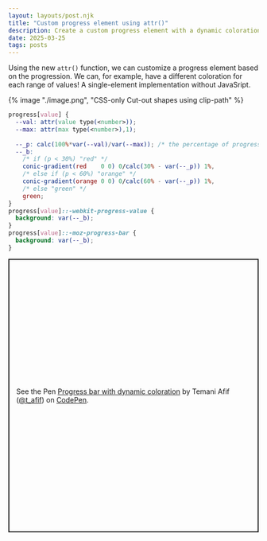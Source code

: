 ```yaml
---
layout: layouts/post.njk
title: "Custom progress element using attr()"
description: Create a custom progress element with a dynamic coloration based on the value
date: 2025-03-25
tags: posts
---
```


Using the new `attr()` function, we can customize a progress element based on the progression. We can, for example, have a different coloration for each range of values! A single-element implementation without JavaSript.

{% image "./image.png", "CSS-only Cut-out shapes using clip-path" %}

```css
progress[value] {
  --val: attr(value type(<number>));
  --max: attr(max type(<number>),1);
  
  --_p: calc(100%*var(--val)/var(--max)); /* the percentage of progression */
  --_b: 
    /* if (p < 30%) "red" */
    conic-gradient(red    0 0) 0/calc(30% - var(--_p)) 1%,
    /* else if (p < 60%) "orange" */
    conic-gradient(orange 0 0) 0/calc(60% - var(--_p)) 1%,
    /* else "green" */
    green;
}
progress[value]::-webkit-progress-value {
  background: var(--_b);
}
progress[value]::-moz-progress-bar {
  background: var(--_b);
}
```

<p class="codepen" data-height="550" data-default-tab="result" data-slug-hash="OPJwbVJ" data-pen-title="Progress bar with dynamic coloration" data-preview="true" data-user="t_afif" style="height: 550px; box-sizing: border-box; display: flex; align-items: center; justify-content: center; border: 2px solid; margin: 1em 0; padding: 1em;">
  <span>See the Pen <a href="https://codepen.io/t_afif/pen/OPJwbVJ">
  Progress bar with dynamic coloration</a> by Temani Afif (<a href="https://codepen.io/t_afif">@t_afif</a>)
  on <a href="https://codepen.io">CodePen</a>.</span>
</p>
<script async src="https://public.codepenassets.com/embed/index.js"></script>